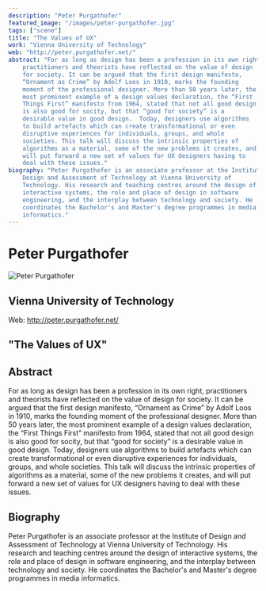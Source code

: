 ```yaml
---
description: "Peter Purgathofer"
featured_image: "/images/peter-purgathofer.jpg"
tags: ["scene"]
title: "The Values of UX"
work: "Vienna University of Technology"
web: "http://peter.purgathofer.net/"
abstract: "For as long as design has been a profession in its own right,
    practitioners and theorists have reflected on the value of design
    for society. It can be argued that the first design manifesto,
    “Ornament as Crime” by Adolf Loos in 1910, marks the founding
    moment of the professional designer. More than 50 years later, the
    most prominent example of a design values declaration, the “First
    Things First” manifesto from 1964, stated that not all good design
    is also good for socity, but that “good for society” is a
    desirable value in good design.  Today, designers use algorithms
    to build artefacts which can create transformational or even
    disruptive experiences for individuals, groups, and whole
    societies. This talk will discuss the intrinsic properties of
    algorithms as a material, some of the new problems it creates, and
    will put forward a new set of values for UX designers having to
    deal with these issues."
biography: "Peter Purgathofer is an associate professor at the Institute of
    Design and Assessment of Technology at Vienna University of
    Technology. His research and teaching centres around the design of
    interactive systems, the role and place of design in software
    engineering, and the interplay between technology and society. He
    coordinates the Bachelor's and Master's degree programmes in media
    informatics."
---
```


<h1>
Peter Purgathofer
</h1>

<img class="speaker-photo" alt="Peter Purgathofer"
  src="/images/peter-purgathofer.jpg"/>

<h2>
Vienna University of Technology
</h2>

Web: http://peter.purgathofer.net/

<h2>
"The Values of UX"
</h2>

<h2>
Abstract
</h2>
<p>
    For as long as design has been a profession in its own right,
    practitioners and theorists have reflected on the value of design
    for society. It can be argued that the first design manifesto,
    “Ornament as Crime” by Adolf Loos in 1910, marks the founding
    moment of the professional designer. More than 50 years later, the
    most prominent example of a design values declaration, the “First
    Things First” manifesto from 1964, stated that not all good design
    is also good for socity, but that “good for society” is a
    desirable value in good design.  Today, designers use algorithms
    to build artefacts which can create transformational or even
    disruptive experiences for individuals, groups, and whole
    societies. This talk will discuss the intrinsic properties of
    algorithms as a material, some of the new problems it creates, and
    will put forward a new set of values for UX designers having to
    deal with these issues.
</p>

<h2>
Biography
</h2>
<p>
    Peter Purgathofer is an associate professor at the Institute of
    Design and Assessment of Technology at Vienna University of
    Technology. His research and teaching centres around the design of
    interactive systems, the role and place of design in software
    engineering, and the interplay between technology and society. He
    coordinates the Bachelor's and Master's degree programmes in media
    informatics.
</p>